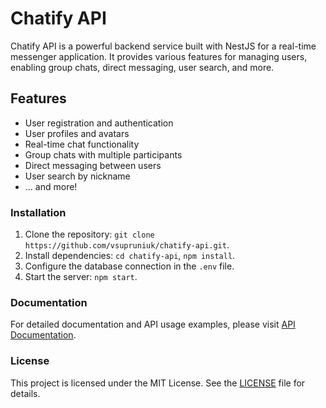 # Chatify API

Chatify API is a powerful backend service built with NestJS for a real-time messenger application. It provides various features for managing users, enabling group chats, direct messaging, user search, and more.

## Features

- User registration and authentication
- User profiles and avatars
- Real-time chat functionality
- Group chats with multiple participants
- Direct messaging between users
- User search by nickname
- ... and more!

### Installation

1. Clone the repository: ```git clone https://github.com/vsupruniuk/chatify-api.git```.
2. Install dependencies: ```cd chatify-api```, ```npm install```.
3. Configure the database connection in the ```.env``` file.
4. Start the server: ```npm start```.

### Documentation
For detailed documentation and API usage examples, please visit [API Documentation]().

### License
This project is licensed under the MIT License. See the [LICENSE](https://github.com/vsupruniuk/chatify-api/blob/master/LICENSE) file for details.
